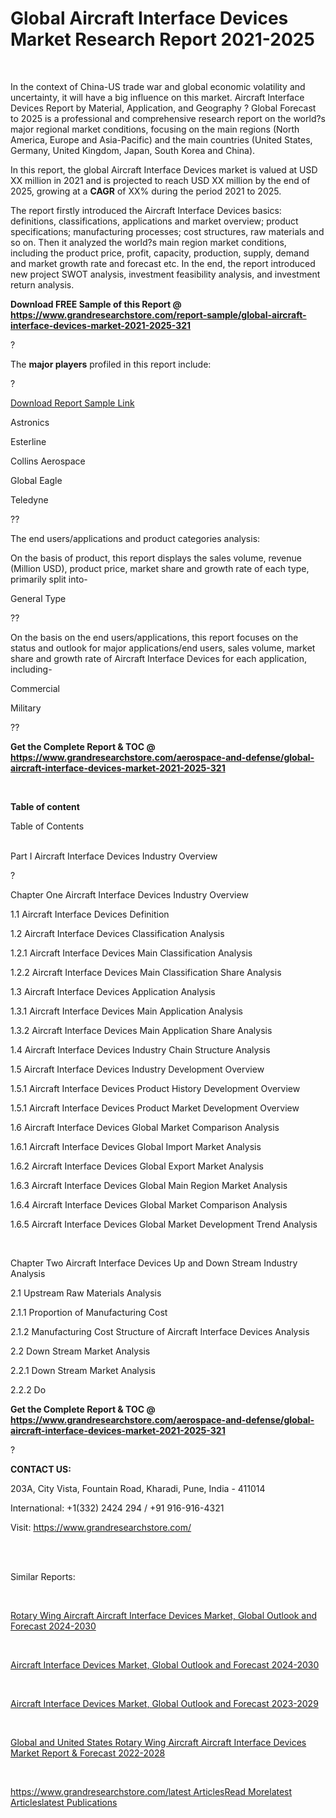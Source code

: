 <h1>Global Aircraft Interface Devices Market Research Report 2021-2025</h1><br/><p>In the context of China-US trade war and global economic volatility and uncertainty, it will have a big influence on this market. Aircraft Interface Devices Report by Material, Application, and Geography ? Global Forecast to 2025 is a professional and comprehensive research report on the world?s major regional market conditions, focusing on the main regions (North America, Europe and Asia-Pacific) and the main countries (United States, Germany, United Kingdom, Japan, South Korea and China).</p>
 
 
 
 <p>In this report, the global Aircraft Interface Devices market is valued at USD XX million in 2021 and is projected to reach USD XX million by the end of 2025, growing at a <strong>CAGR</strong> of XX% during the period 2021 to 2025.</p>
 
 
 
 <p>The report firstly introduced the Aircraft Interface Devices basics: definitions, classifications, applications and market overview; product specifications; manufacturing processes; cost structures, raw materials and so on. Then it analyzed the world?s main region market conditions, including the product price, profit, capacity, production, supply, demand and market growth rate and forecast etc. In the end, the report introduced new project SWOT analysis, investment feasibility analysis, and investment return analysis.</p>
 
 
 
 <div><b>Download FREE Sample of this Report @ <a href="https://www.grandresearchstore.com/report-sample/global-aircraft-interface-devices-market-2021-2025-321">https://www.grandresearchstore.com/report-sample/global-aircraft-interface-devices-market-2021-2025-321</a></b></div>
 
 
 
 <p>? </p>
 
 
 
 <p>The <strong>major players</strong> profiled in this report include:</p>
 
 
 
 <p>? </p>
 
 
 
 <p><a href="https://www.grandresearchstore.com/mr-admin/report-sample/global-aircraft-interface-devices-market-2021-2025-321">Download Report Sample Link</a></p>
 
 
 
 <p>Astronics</p>
 
 
 
 <p>Esterline</p>
 
 
 
 <p>Collins Aerospace</p>
 
 
 
 <p>Global Eagle</p>
 
 
 
 <p>Teledyne</p>
 
 
 
 <p>??</p>
 
 
 
 <p>The end users/applications and product categories analysis:</p>
 
 
 
 <p>On the basis of product, this report displays the sales volume, revenue (Million USD), product price, market share and growth rate of each type, primarily split into-</p>
 
 
 
 <p>General Type</p>
 
 
 
 <p>??</p>
 
 
 
 <p>On the basis on the end users/applications, this report focuses on the status and outlook for major applications/end users, sales volume, market share and growth rate of Aircraft Interface Devices for each application, including-</p>
 
 
 
 <p>Commercial</p>
 
 
 
 <p>Military</p>
 
 
 
 <p>??</p>
 
 
 
 <div><b>Get the Complete Report & TOC @ <a href="https://www.grandresearchstore.com/aerospace-and-defense/global-aircraft-interface-devices-market-2021-2025-321">https://www.grandresearchstore.com/aerospace-and-defense/global-aircraft-interface-devices-market-2021-2025-321</a></b></div>
 
 
 
 <p><br />
 
 <b>Table of content</b></p>
 
 
 
 <p>Table of Contents<br />
 
 <br />
 
 Part I Aircraft Interface Devices Industry Overview<br />
 
 ?<br />
 
 Chapter One Aircraft Interface Devices Industry Overview<br />
 
 1.1 Aircraft Interface Devices Definition<br />
 
 1.2 Aircraft Interface Devices Classification Analysis<br />
 
 1.2.1 Aircraft Interface Devices Main Classification Analysis<br />
 
 1.2.2 Aircraft Interface Devices Main Classification Share Analysis<br />
 
 1.3 Aircraft Interface Devices Application Analysis<br />
 
 1.3.1 Aircraft Interface Devices Main Application Analysis<br />
 
 1.3.2 Aircraft Interface Devices Main Application Share Analysis<br />
 
 1.4 Aircraft Interface Devices Industry Chain Structure Analysis<br />
 
 1.5 Aircraft Interface Devices Industry Development Overview<br />
 
 1.5.1 Aircraft Interface Devices Product History Development Overview<br />
 
 1.5.1 Aircraft Interface Devices Product Market Development Overview<br />
 
 1.6 Aircraft Interface Devices Global Market Comparison Analysis<br />
 
 1.6.1 Aircraft Interface Devices Global Import Market Analysis<br />
 
 1.6.2 Aircraft Interface Devices Global Export Market Analysis<br />
 
 1.6.3 Aircraft Interface Devices Global Main Region Market Analysis<br />
 
 1.6.4 Aircraft Interface Devices Global Market Comparison Analysis<br />
 
 1.6.5 Aircraft Interface Devices Global Market Development Trend Analysis<br />
 
 <br />
 
 Chapter Two Aircraft Interface Devices Up and Down Stream Industry Analysis<br />
 
 2.1 Upstream Raw Materials Analysis<br />
 
 2.1.1 Proportion of Manufacturing Cost<br />
 
 2.1.2 Manufacturing Cost Structure of Aircraft Interface Devices Analysis<br />
 
 2.2 Down Stream Market Analysis<br />
 
 2.2.1 Down Stream Market Analysis<br />
 
 2.2.2 Do</p>
 
 
 
 <div><b>Get the Complete Report & TOC @ <a href="https://www.grandresearchstore.com/aerospace-and-defense/global-aircraft-interface-devices-market-2021-2025-321">https://www.grandresearchstore.com/aerospace-and-defense/global-aircraft-interface-devices-market-2021-2025-321</a></b></div>
 
 
 
 <p>? </p>
 
 
 
 <p><b>CONTACT US:</b><br />
 
 203A, City Vista, Fountain Road, Kharadi, Pune, India - 411014<br />
 
 International: +1(332) 2424 294 / +91 916-916-4321<br />
 
 Visit: <a href="https://www.grandresearchstore.com/">https://www.grandresearchstore.com/</a><br />
 
 <br />
 
 <br />
 
 Similar Reports:<br />
 
 <br />
 
 <a href="https://www.grandresearchstore.com/machines/global-rotary-wing-aircraft-aircraft-interface-devices-forecast-2024-2030-424">Rotary Wing Aircraft Aircraft Interface Devices Market, Global Outlook and Forecast 2024-2030</a><br />
 
 <br />
 
 <a href="https://www.grandresearchstore.com/semiconductor-and-electronics/global-aircraft-interface-devices-forecast-2024-2030-355">Aircraft Interface Devices Market, Global Outlook and Forecast 2024-2030</a><br />
 
 <br />
 
 <a href="https://www.grandresearchstore.com/semiconductor-and-electronics/global-aircraft-interface-devices-forecast-2023-2029-314">Aircraft Interface Devices Market, Global Outlook and Forecast 2023-2029</a><br />
 
 <br />
 
 <a href="https://www.grandresearchstore.com/machines/global-united-states-rotary-wing-aircraft-aircraft-interface-devices-2022-2028-758">Global and United States Rotary Wing Aircraft Aircraft Interface Devices Market Report & Forecast 2022-2028</a><br />
 
 <br />
 
 <a href="https://gyeongbokgung.com">https://www.grandresearchstore.com/</a><a href="https://hallyeomaritime.com">latest Articles</a><a href="https://jingwansa.com">Read More</a><a href="https://nguoiviet.jp/">latest Articles</a><a href="https://www.intelmarketresearch.com/">latest Publications</a></p>